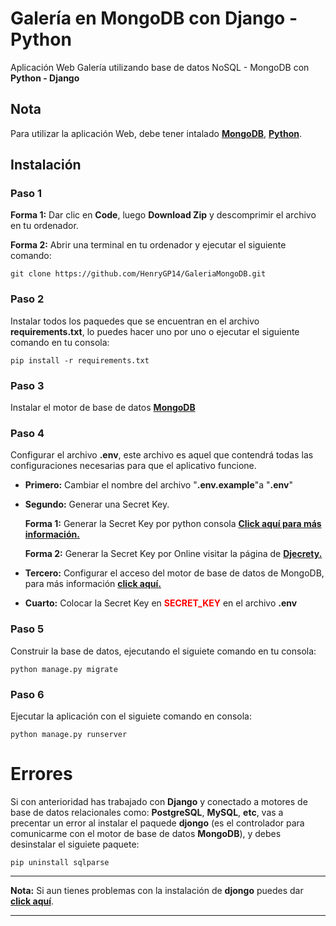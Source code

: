 # Galería en MongoDB con Django - Python

Aplicación Web Galería utilizando base de datos NoSQL - MongoDB con **Python - Django**

## **Nota**

Para utilizar la aplicación Web, debe tener intalado [**MongoDB**](https://www.mongodb.com/try/download/community), [**Python**](https://www.mongodb.com/try/download/community).

## **Instalación**

### **Paso 1**

**Forma 1:** Dar clic en **Code**, luego **Download Zip** y descomprimir el archivo en tu ordenador.

**Forma 2:** Abrir una terminal en tu ordenador y ejecutar el siguiente comando:

    git clone https://github.com/HenryGP14/GaleriaMongoDB.git

### **Paso 2**

Instalar todos los paquedes que se encuentran en el archivo **requirements.txt**, lo puedes hacer uno por uno o ejecutar el siguiente comando en tu consola:

    pip install -r requirements.txt

### **Paso 3**

Instalar el motor de base de datos [**MongoDB**](https://www.mongodb.com/try/download/community)

### **Paso 4**

Configurar el archivo **.env**, este archivo es aquel que contendrá todas las configuraciones necesarias para que el aplicativo funcione.

-   **Primero:** Cambiar el nombre del archivo "**.env.example**"a "**.env**"

-   **Segundo:** Generar una Secret Key.

    **Forma 1:** Generar la Secret Key por python consola [**Click aquí para más información.**](https://pypi.org/project/secret-key-generator/)

    **Forma 2:** Generar la Secret Key por Online visitar la página de [**Djecrety.**](https://djecrety.ir/)

-   **Tercero:** Configurar el acceso del motor de base de datos de MongoDB, para más información [**click aquí.**](https://www.mongodb.com/compatibility/mongodb-and-django)

-   **Cuarto:** Colocar la Secret Key en <font color=red>**SECRET_KEY**</font> en el archivo **.env**

### **Paso 5**

Construir la base de datos, ejecutando el siguiete comando en tu consola:

    python manage.py migrate

### **Paso 6**

Ejecutar la aplicación con el siguiete comando en consola:

    python manage.py runserver

# **Errores**

Si con anterioridad has trabajado con **Django** y conectado a motores de base de datos relacionales como: **PostgreSQL**, **MySQL**, **etc**, vas a precentar un error al instalar el paquede **djongo** (es el controlador para comunicarme con el motor de base de datos **MongoDB**), y debes desinstalar el siguiete paquete:

    pip uninstall sqlparse

---

**Nota:** Si aun tienes problemas con la instalación de **djongo** puedes dar [**click aquí**](https://www.mongodb.com/compatibility/mongodb-and-django).

---
